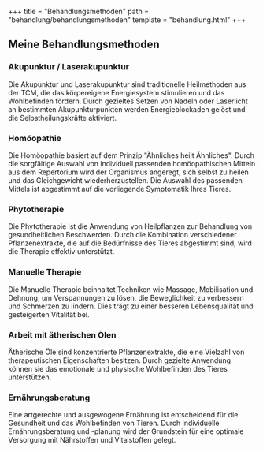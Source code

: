 +++
title = "Behandlungsmethoden"
path = "behandlung/behandlungsmethoden"
template = "behandlung.html"
+++


## Meine Behandlungsmethoden

### Akupunktur / Laserakupunktur

Die Akupunktur und Laserakupunktur sind traditionelle Heilmethoden aus der TCM, die das körpereigene Energiesystem stimulieren und das Wohlbefinden fördern. Durch gezieltes Setzen von Nadeln oder Laserlicht an bestimmten Akupunkturpunkten werden Energieblockaden gelöst und die Selbstheilungskräfte aktiviert.

### Homöopathie

Die Homöopathie basiert auf dem Prinzip "Ähnliches heilt Ähnliches". Durch die sorgfältige Auswahl von individuell passenden homöopathischen Mitteln aus dem Repertorium wird der Organismus angeregt, sich selbst zu heilen und das Gleichgewicht wiederherzustellen.
Die Auswahl des passenden Mittels ist abgestimmt auf die vorliegende Symptomatik Ihres Tieres. 

### Phytotherapie

Die Phytotherapie ist die Anwendung von Heilpflanzen zur Behandlung von gesundheitlichen Beschwerden. Durch die Kombination verschiedener Pflanzenextrakte, die auf die Bedürfnisse des Tieres abgestimmt sind, wird die Therapie effektiv unterstützt.

### Manuelle Therapie

Die Manuelle Therapie beinhaltet Techniken wie Massage, Mobilisation und Dehnung, um Verspannungen zu lösen, die Beweglichkeit zu verbessern und Schmerzen zu lindern. Dies trägt zu einer besseren Lebensqualität und gesteigerten Vitalität bei.

### Arbeit mit ätherischen Ölen

Ätherische Öle sind konzentrierte Pflanzenextrakte, die eine Vielzahl von therapeutischen Eigenschaften besitzen. Durch gezielte Anwendung können sie das emotionale und physische Wohlbefinden des Tieres unterstützen.

### Ernährungsberatung

Eine artgerechte und ausgewogene Ernährung ist entscheidend für die Gesundheit und das Wohlbefinden von Tieren. Durch individuelle Ernährungsberatung und -planung wird der Grundstein für eine optimale Versorgung mit Nährstoffen und Vitalstoffen gelegt.